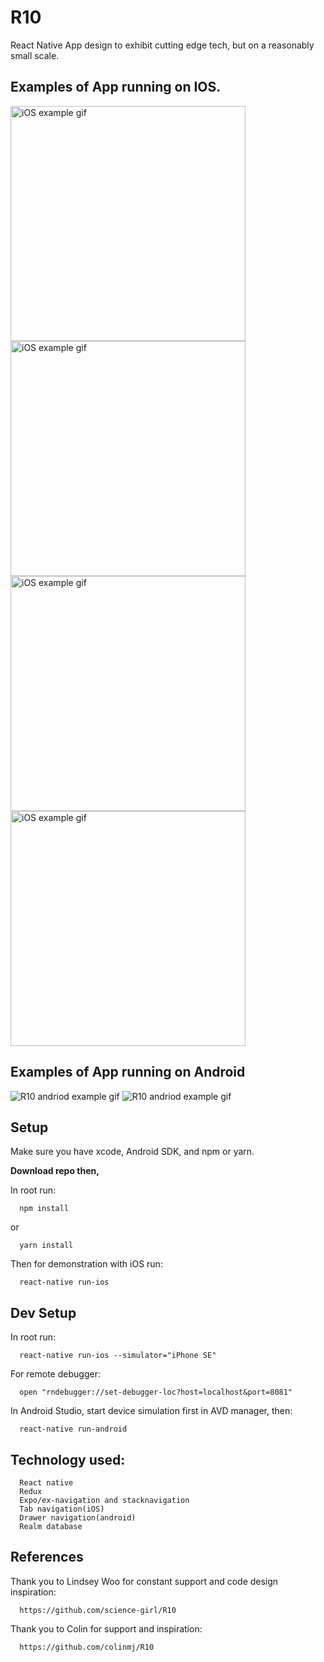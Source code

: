 # R10

React Native App design to exhibit cutting edge tech, but on a reasonably small scale.

## Examples of App running on IOS.

<img alt="iOS example gif" src="/js/assets/images/AboutScreen.gif" width="376">
<img alt="iOS example gif" src="/js/assets/images/Schedule.gif" width="376">
<img alt="iOS example gif" src="/js/assets/images/Session2.gif" width="376">
<img alt="iOS example gif" src="/js/assets/images/Faves.gif" width="376">

## Examples of App running on Android

![R10 andriod example gif](/js/assets/images/androidabout.gif)
![R10 andriod example gif](/js/assets/images/androidsession.gif)

## Setup

Make sure you have xcode, Android SDK, and npm or yarn.

**Download repo then,**

In root run:

```
  npm install
```

or

```
  yarn install
```

Then for demonstration with iOS run:

```
  react-native run-ios
```

## Dev Setup

In root run:

```
  react-native run-ios --simulator="iPhone SE"
```

For remote debugger:

```
  open "rndebugger://set-debugger-loc?host=localhost&port=8081"
```

In Android Studio, start device simulation first in AVD manager, then:

```
  react-native run-android
```

## Technology used:

```
  React native
  Redux
  Expo/ex-navigation and stacknavigation
  Tab navigation(iOS)
  Drawer navigation(android)
  Realm database
```

## References

Thank you to Lindsey Woo for constant support and code design inspiration:

```
  https://github.com/science-girl/R10
```

Thank you to Colin for support and inspiration:

```
  https://github.com/colinmj/R10
```
